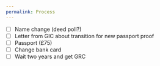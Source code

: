 ```yaml
---
permalink: Process
---
```

- [ ] Name change (deed poll?)
- [ ] Letter from GIC about transition for new passport proof 
- [ ] Passport (£75)
- [ ] Change bank card 
- [ ] Wait two years and get GRC